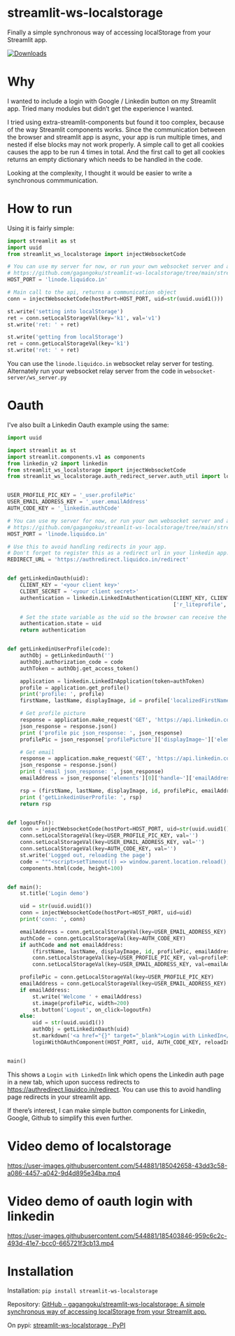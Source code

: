 # streamlit-ws-localstorage
Finally a simple synchronous way of accessing localStorage from your Streamlit app.

[![Downloads](https://static.pepy.tech/personalized-badge/streamlit-ws-localstorage?period=total&units=international_system&left_color=black&right_color=orange&left_text=Downloads)](https://pepy.tech/project/streamlit-ws-localstorage)

# Why
I wanted to include a login with Google / Linkedin button on my Streamlit app. Tried many modules but didn’t get the experience I wanted.

I tried using extra-streamlit-components but found it too complex, because of the way Streamlit components works.
Since the communication between the browser and streamlit app is async, your app is run multiple times, and nested if else blocks may not work properly. A simple call to get all cookies causes the app to be run 4 times in total. And the first call to get all cookies returns an empty dictionary which needs to be handled in the code.

Looking at the complexity, I thought it would be easier to write a synchronous commmunication.


# How to run
Using it is fairly simple:


```python
import streamlit as st
import uuid
from streamlit_ws_localstorage import injectWebsocketCode

# You can use my server for now, or run your own websocket server and auth redirect servers from here:
# https://github.com/gagangoku/streamlit-ws-localstorage/tree/main/streamlit_ws_localstorage
HOST_PORT = 'linode.liquidco.in'

# Main call to the api, returns a communication object
conn = injectWebsocketCode(hostPort=HOST_PORT, uid=str(uuid.uuid1()))

st.write('setting into localStorage')
ret = conn.setLocalStorageVal(key='k1', val='v1')
st.write('ret: ' + ret)

st.write('getting from localStorage')
ret = conn.getLocalStorageVal(key='k1')
st.write('ret: ' + ret)
```

You can use the ```linode.liquidco.in``` websocket relay server for testing. Alternately run your websocket relay server from the code in ```websocket-server/ws_server.py```


# Oauth
I’ve also built a Linkedin Oauth example using the same:

```python
import uuid

import streamlit as st
import streamlit.components.v1 as components
from linkedin_v2 import linkedin
from streamlit_ws_localstorage import injectWebsocketCode
from streamlit_ws_localstorage.auth_redirect_server.auth_util import loginWithOAuthComponent


USER_PROFILE_PIC_KEY = '_user.profilePic'
USER_EMAIL_ADDRESS_KEY = '_user.emailAddress'
AUTH_CODE_KEY = '_linkedin.authCode'

# You can use my server for now, or run your own websocket server and auth redirect servers from here:
# https://github.com/gagangoku/streamlit-ws-localstorage/tree/main/streamlit_ws_localstorage
HOST_PORT = 'linode.liquidco.in'

# Use this to avoid handling redirects in your app.
# Don't forget to register this as a redirect url in your linkedin app.
REDIRECT_URL = 'https://authredirect.liquidco.in/redirect'


def getLinkedinOauth(uid):
    CLIENT_KEY = '<your client key>'
    CLIENT_SECRET = '<your client secret>'
    authentication = linkedin.LinkedInAuthentication(CLIENT_KEY, CLIENT_SECRET, REDIRECT_URL,
                                                     ['r_liteprofile', 'r_emailaddress'])

    # Set the state variable as the uid so the browser can receive the auth code corresponding to this request
    authentication.state = uid
    return authentication


def getLinkedinUserProfile(code):
    authObj = getLinkedinOauth('')
    authObj.authorization_code = code
    authToken = authObj.get_access_token()

    application = linkedin.LinkedInApplication(token=authToken)
    profile = application.get_profile()
    print('profile: ', profile)
    firstName, lastName, displayImage, id = profile['localizedFirstName'], profile['localizedLastName'], profile['profilePicture']['displayImage'], profile['id']

    # Get profile picture
    response = application.make_request('GET', 'https://api.linkedin.com/v2/me?projection=(profilePicture(displayImage~:playableStreams))')
    json_response = response.json()
    print ('profile pic json_response: ', json_response)
    profilePic = json_response['profilePicture']['displayImage~']['elements'][2]['identifiers'][0]['identifier']

    # Get email
    response = application.make_request('GET', 'https://api.linkedin.com/v2/emailAddress?q=members&projection=(elements*(handle~))')
    json_response = response.json()
    print ('email json_response: ', json_response)
    emailAddress = json_response['elements'][0]['handle~']['emailAddress']

    rsp = (firstName, lastName, displayImage, id, profilePic, emailAddress)
    print ('getLinkedinUserProfile: ', rsp)
    return rsp


def logoutFn():
    conn = injectWebsocketCode(hostPort=HOST_PORT, uid=str(uuid.uuid1()))
    conn.setLocalStorageVal(key=USER_PROFILE_PIC_KEY, val='')
    conn.setLocalStorageVal(key=USER_EMAIL_ADDRESS_KEY, val='')
    conn.setLocalStorageVal(key=AUTH_CODE_KEY, val='')
    st.write('Logged out, reloading the page')
    code = """<script>setTimeout(() => window.parent.location.reload(), 1000)</script>"""
    components.html(code, height=100)


def main():
    st.title('Login demo')

    uid = str(uuid.uuid1())
    conn = injectWebsocketCode(hostPort=HOST_PORT, uid=uid)
    print('conn: ', conn)

    emailAddress = conn.getLocalStorageVal(key=USER_EMAIL_ADDRESS_KEY)
    authCode = conn.getLocalStorageVal(key=AUTH_CODE_KEY)
    if authCode and not emailAddress:
        (firstName, lastName, displayImage, id, profilePic, emailAddress) = getLinkedinUserProfile(authCode)
        conn.setLocalStorageVal(key=USER_PROFILE_PIC_KEY, val=profilePic)
        conn.setLocalStorageVal(key=USER_EMAIL_ADDRESS_KEY, val=emailAddress)

    profilePic = conn.getLocalStorageVal(key=USER_PROFILE_PIC_KEY)
    emailAddress = conn.getLocalStorageVal(key=USER_EMAIL_ADDRESS_KEY)
    if emailAddress:
        st.write('Welcome ' + emailAddress)
        st.image(profilePic, width=200)
        st.button('Logout', on_click=logoutFn)
    else:
        uid = str(uuid.uuid1())
        authObj = getLinkedinOauth(uid)
        st.markdown('<a href="{}" target="_blank">Login with LinkedIn</a>'.format(authObj.authorization_url), unsafe_allow_html=True)
        loginWithOAuthComponent(HOST_PORT, uid, AUTH_CODE_KEY, reloadInSecs=6, height=40)


main()
```

This shows a `Login with LinkedIn` link which opens the Linkedin auth page in a new tab, which upon success redirects to https://authredirect.liquidco.in/redirect. You can use this to avoid handling page redirects in your streamlit app.

If there’s interest, I can make simple button components for Linkedin, Google, Github to simplify this even further.



# Video demo of localstorage
https://user-images.githubusercontent.com/544881/185042658-43dd3c58-a086-4457-a042-9d4d895e34ba.mp4

# Video demo of oauth login with linkedin
https://user-images.githubusercontent.com/544881/185403846-959c6c2c-493d-41e7-bcc0-665721f3cb13.mp4


# Installation

Installation: `pip install streamlit-ws-localstorage`

Repository: [GitHub - gagangoku/streamlit-ws-localstorage: A simple synchronous way of accessing localStorage from your Streamlit app. ](https://github.com/gagangoku/streamlit-ws-localstorage)

On pypi: [streamlit-ws-localstorage · PyPI](https://pypi.org/project/streamlit-ws-localstorage/)
